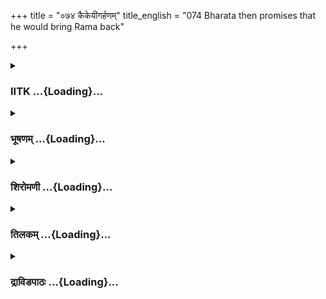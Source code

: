+++
title = "०७४ कैकेयीगर्हणम्"
title_english = "074 Bharata then promises that he would bring Rama back"

+++
<div caption="श्रीराम-हरिसीताराममूर्ति-घनपाठिभ्यां वचनम्" class="audioEmbed" src="https://archive.org/download/Ramayana-recitation-Sriram-harisItArAmamUrti-Ghanapaati-v2/Kanda_2/Kanda_2_AYK-074-Kaikeyee_Garhanam.mp3"></div>

<div class="js_include collapsed" newlevelforh1="3" title="IITK" unfilled url="/purANam/rAmAyaNam/audIchya-pAThaH/iitk/2_ayodhyAkANDam/06-bharatAgamanam/074_kaikeyIgarhaNam.md">
<details><summary><h3>IITK ...{Loading}...</h3></summary>

Bharata reproaches his mother -- decides to restore the glory of Ayodhya
-- vows to get back Rama



#### श्लोकः
##### मूलम्
तां तथा गर्हयित्वा तु मातरं भरतस्तदा।  
रोषेण महताऽविष्टः पुनरेवाब्रवीद्वचः॥2.74.1॥

##### शब्दार्थः
तदा then, भरतः Bharata, मातरम् mother, ताम् her, तथा in that manner, गर्हयित्वा having reproached, महता with great, रोषेण wrath, आविष्टः was overtaken, पुनरेव once again, वचः words, अब्रवीत् said.

##### आङ्ग्लानुवादः
Overtaken by great wrath, Bharata reproached his mother and then said to her againः



#### श्लोकः
##### मूलम्
राज्याद्भ्रंशस्व कैकेयि नृशंसे दुष्टचारिणि।  
परित्यक्ता च धर्मेण मा मृतं रुदती भव॥2.74.2॥

##### शब्दार्थः
नृशंसे O cruel one, दुष्टचारिणि of wicked conduct, कैकेयि O Kaikeyi, राज्यात् from the  kingdom, भ्रंशस्व may be deprived, धर्मेण by righteousness, परित्यक्ता abandoned, मृतम्  having died, मा about me, रुदती भव keep weepng.

##### आङ्ग्लानुवादः
O cruel Kaikeyi of wicked conduct, you may be deprived of the kingdom. Abandoned by righteousness, you shall be weeping for me after my death.



#### श्लोकः
##### मूलम्
किन्नु तेऽदूषयद्राजा रामो वा भृशधार्मिकः।  
ययोर्मृत्युर्विवासश्च त्वत्कृते तुल्यमागतौ॥2.74.3॥

##### शब्दार्थः
ययोः to both of whom, त्वत्कृते on your account, तुल्यम् similar, मृत्युः death, विवासश्च exile, आगतौ have come, राजा the king, भृशधार्मिकः highly virtuous, रामो वा or Rama, ते to you, किन्नु what possible, अदूषयत् reviled?

##### आङ्ग्लानुवादः
Death for the king and exile for Rama, similar fate for both, have befallen on your account. What possible harm, either the king or the highly virtuous Rama has done to you?



#### श्लोकः
##### मूलम्
भ्रूणहत्यामसि प्राप्ता कुलस्यास्य विनाशनात्।  
कैकेयि नरकं गच्छ मा च भर्तुस् सलोकताम्॥2.74.4॥

##### शब्दार्थः
अस्य कुलस्य of  this race, विनाशनात् by destruction, भ्रूणहत्याम् the sin of killing an unborn, प्राप्ता असि you have earned, कैकेयि Kaikeyi, नरकम् to hell, गच्छ go, भर्तुः to husband, सलोकताम् similar world, मा च not attain.

##### आङ्ग्लानुवादः
O Kaikeyi by destroying this race you have earned the demerit of killing an embryo and shall enter hell. You shall never attain the same state of living, in the  afterworld of your husband.



#### श्लोकः
##### मूलम्
यत्त्वया हीदृशं पापं कृतं घोरेण कर्मणा।  
सर्वलोकप्रियं हित्वा ममाप्यापादितं भयम्॥2.74.5॥

##### शब्दार्थः
त्वया by you, घोरेण by a horrible, कर्मणा deed, यत् what ever reason, ईदृशम् such, पापम् sin, कृतम् has been committed, (for that reason), सर्वलोकप्रियम् beloved of all worlds, हित्वा renouncing, ममापि for me too, भयम् fear, आपादितम् has overtaken me.

##### आङ्ग्लानुवादः
That by doing this horrible deed you have committed a great sin of renouncing Rama, the beloved of all worlds. Therefore I am overtaken by fear.



#### श्लोकः
##### मूलम्
त्वत्कृते मे पिता वृत्तो रामश्चारण्यमाश्रितः।  
अयशो जीवलोके च त्वयाऽहं प्रतिपादितः॥2.74.6॥

##### शब्दार्थः
त्वत्कृते for your sake, मे पिता my father, वृत्तः died, रामश्च Rama also, अरण्यम् to the forest, आश्रितः  taken refuge, त्वया by you, अहम् I, जीवलोके in this world of living beings, अयशः च ignominy, प्रतिपादितः obtained.

##### आङ्ग्लानुवादः
You have caused my father's death and Rama's exile. As for me, I have obtained ignominy in this world.



#### श्लोकः
##### मूलम्
मातृरूपे ममामित्रे नृशंसे राज्यकामुके।  
न तेऽह मभिभाष्योऽस्मि दुर्वृत्ते पतिघातिनि॥2.74.7॥

##### शब्दार्थः
मम my, मातृरूपे mother in appearance, अमित्रे enemy, नृशंसे O cruel woman, राज्यकामुके O woman having lust for kingdom, दुर्वृत्ते of vicious character, पतिघातिनि murderess (of husband), अहम् I, ते to you, अभिभाष्यः नास्मि I shall not be speaking to you.

##### आङ्ग्लानुवादः
O cruel woman, O woman of vicious character you are an enemy assuming a mother's form, lustful for kingdom. You are a murderess (of your husband) and I shall never speak to you.



#### श्लोकः
##### मूलम्
कौसल्या च सुमित्रा च याश्चान्या मम मातरः।  
दुःखेन महताऽविष्टास्त्वां प्राप्य कुलदूषिणीम्॥2.74.8॥

##### शब्दार्थः
कुलदूषिणीम् one who vitiated the race, त्वाम् you, प्राप्य having obtained, कौशल्या Kausalya, सुमित्रा च Sumitra  also, मम my, याः अन्याः all the other, मातरः mothers, महता great, दुःखेन sorrow, आविष्टाः are overwhelmed.

##### आङ्ग्लानुवादः
As you have vitiated the race, my mothers Kausalya and Sumitra are overwhelmed with great sorrow.



#### श्लोकः
##### मूलम्
न त्वमश्वपतेः कन्या धर्मराजस्य धीमतः।  
राक्षसी तत्र जाताऽसि कुलप्रध्वंसिनी पितुः॥2.74.9॥  
यत्त्वया धार्मिको रामो नित्यं सत्यपरायणः।  
वनं प्रस्थापितो दुःखात्पिता च त्रिदिवं गतः॥2.74.10॥

##### शब्दार्थः
यत् since, त्वया by you, धार्मिकः the virtuous, नित्यम् constantly, सत्यपरायणः ever devoted to  
truth, रामः Rama, वनम् to the forest, प्रस्थापितः has been sent away, पिता च father, दुःखात्  due to grief, त्रिदिवम् to heaven, गतः had gone, त्वम् you, धर्मराजस्य of the righteous king, धीमतः of the sagacious one, अश्वपतेः king Aswapati's, कन्या daughter, न not, तत्र in that race, जाता born, पितुः father's, कुलप्रध्वंसिनी destroying the race, राक्षसी असि you are a demoness.

##### आङ्ग्लानुवादः
As you sent virtuous Rama, ever devoted to truth, into the forest, my father died out of grief (due to separation from  his son). Therefore, you are not the true daughter of the righteous and sagacious king Aswapati but a demoness born there to destroy your father's race.



#### श्लोकः
##### मूलम्
यत्प्रधानाऽसि तत्पापं मयि पित्रा विनाकृते।  
भ्रातृभ्यां च परित्यक्ते सर्वलोकस्य चाप्रिये॥2.74.11॥

##### शब्दार्थः
यत्प्रधाना असि committing the sin with a sole objective, तत् that, पापम् sin, पित्रा विना separated from father, कृते made, भ्रातृभ्याम् by the brothers, परित्यक्ते abandoned, सर्वलोकस्य for the whole world, अप्रिये च not a dear one, मयि fallen on me.

##### आङ्ग्लानुवादः
The sin you have committed with a particular objective has affected me and (as a result) I am left without my father. I am abandoned by my brothers. I am hated by every one in this entire world.



#### श्लोकः
##### मूलम्
कौसल्यां धर्मसंयुक्तां वियुक्तां पापनिश्चये।  
कृत्वा कं प्राप्स्यसे त्वद्य लोकं निरयगामिनि॥2.74.12॥

##### शब्दार्थः
पापनिश्चये O woman of sinful convictions, निरयगामिनि O one who would attain hell, धर्मसंयुक्ताम् endowed with righteous conduct, कौशल्याम् Kausalya, वियुक्ताम् separated from her son, कृत्वा having committed, अद्य now, कं लोसकम् what afterworld, प्राप्स्यसे will attain.

##### आङ्ग्लानुवादः
O woman of sinful convictions you will go to hell. You have separated righteous Kausalya from her son. For having committed such a sin, what afterworld awaits you  (is not known)?



#### श्लोकः
##### मूलम्
किं नावबुध्यसे क्रूरे नियतं बन्धुसंश्रयम्।  
ज्येष्ठं पितृसमं रामं कौसल्यायाऽत्मसम्भवम्॥2.74.13॥

##### शब्दार्थः
क्रूरे O cruel one, कौशल्यायाः Kausalya's, आत्मसम्भवम् born of her very self, रामम् Rama, नियतम् selfrestrained, बन्धुसंश्रयम् refuge for relations, ज्येष्ठम् eldest, पितृसमम् the equal of his father, किं नावबुध्यसे why do you not realise?

##### आङ्ग्लानुवादः
O cruel one why do you not realise that Rama, born of Kausalya, is the eldest son and equal to my father? He is selfrestrained and a refuge to his kith and kin.



#### श्लोकः
##### मूलम्
अङगप्रत्यङगजः पुत्रो हृदयाच्चापि जायते।  
तस्मात्प्रियतमो मातुः प्रिया एव तु बान्धवाः॥2.74.14॥

##### शब्दार्थः
पुत्रः son, अङ्गप्रत्यङ्गजः born from every limb big or small, हृदयाच्चापि from the heart too, जायते is born, तस्मात् therefore, मातुः for a mother, प्रियतमः most beloved one, बान्धवाः relatives, प्रिया एव तु are loving ones only.

##### आङ्ग्लानुवादः
A son born from every limb, big or small, and from the heart is the most beloved of all for his mother while the other relatives are only loving ones.



#### श्लोकः
##### मूलम्
अन्यदा किल धर्मज्ञा सुरभिस् सुरसम्मता।  
वहमानौ ददर्शोर्व्यां पुत्रौ विगतचेतसौ॥2.74.15॥

##### शब्दार्थः
अन्यदा at some other time, धर्मज्ञा conversant with righteous ways, सुरसम्मता highly respected by the gods, सुरभिः Surabhi (the divine cow), उर्व्याम् on the earth, वहमानौ carrying the burden (drawing the plough), विगतचेतसौ  senses lost, पुत्रौ sons, ददर्श किल beheld, as they say.

##### आङ्ग्लानुवादः
It is said that once upon a time Surabhi, the divine cow, highly respected by the gods and conversant with righteous ways, beheld her two sons who fainted due to fatigue while carrying the burden of the ploughs.



#### श्लोकः
##### मूलम्
तावर्धदिवसे श्रान्तौ दृष्ट्वा पुत्रौ महीतले।  
रुरोद पुत्रशोकेन बाष्पपर्याकुलेक्षणा॥2.74.16॥

##### शब्दार्थः
महीतले on the earth, अर्धदिवसे at midday, श्रान्तौ tired, पुत्रौ sons, दृष्ट्वा having seen, पुत्रशोकेन by the grief for her son, बाष्पपर्याकुलेक्षणा eyes filled with tears, रुरोद wailed.

##### आङ्ग्लानुवादः
On seeing her two sons lying on earth exhausted, she wailed in distress for them with her eyes filled with tears.



#### श्लोकः
##### मूलम्
अधस्ताद्व्रजतस्तस्याः सुरराज्ञो महात्मनः।  
बिन्दवः पतिता गात्रे सूक्ष्मास् सुरभिगन्धिनः॥2.74.17॥

##### शब्दार्थः
तस्याः her (Kamadhenu's), सूक्ष्माः fine, सुरभिगन्धिनः fragrant, बिन्दवः tear drops, अधस्तात् down below, व्रजतः proceeding, महात्मनः great, सुरराज्ञः of the king of the gods, गात्रे on the body, पतिताः fell.

##### आङ्ग्लानुवादः
The fine drops of her fragnant tears trickled down the body of the great king of the gods (Indra).



#### श्लोकः
##### मूलम्
इन्द्रोऽप्यश्रुनिपातं तं स्वगात्रे पुण्यगन्धिनम्।  
सुरभिं मन्यते दृष्ट्वा भूयसीं तां सुरेश्वरः॥2.74.18॥

##### शब्दार्थः
सुरेश्वरः lord of the gods, इन्द्रोऽपि Indra, स्वगात्रे on his body, पुण्यगन्धिनम् of holy fragrance, तम् that, अश्रुपातम् flow of tears, दृष्ट्वा on seeing, ताम् her, भूयसीम् venerated, सुरभिम् as Kamadhenu, मन्यते thought

##### आङ्ग्लानुवादः
When Indra, lord of the gods, saw those tears of holy fragrance fallen on his body he  
understood that the tears were shed by the venerated Kamadhenu.



#### श्लोकः
##### मूलम्
निरीक्षमाण श्शक्रस्तां ददर्श सुरभिं स्थिताम्।  
आकाशे विष्ठितां दीनां रुदन्तीं भृशदुःखिताम्॥2.74.19॥

##### शब्दार्थः
शक्रः Indra, आकाशे in the sky, निरीक्षमाणः looking up, स्थिताम् stationed, विष्ठिताम् distressed, दीनाम् miserable, रुदन्तीम् wailing, भृशदुःखिताम् in intense pain, तां सुरभिम् to that Surabhi,  ददर्श beheld.

##### आङ्ग्लानुवादः
While looking around Indra beheld Kamadhenu in intense pain stationed in the sky,   looking distressed and miserable, and wailing.



#### श्लोकः
##### मूलम्
तां दृष्ट्वा शोकसन्तप्तां वज्रपाणिर्यशस्विनीम्।  
इन्द्रः प्राञ्जलिरुद्विग्नस् सुरराजोऽब्रवीद्वचः॥2.74.20॥

##### शब्दार्थः
वज्रपाणिः wielder of thunderbolt, सुरराजः king of the gods, इन्द्रः Indra, शोकसन्तप्ताम्  consumed with grief, यशस्विनीम् renowned, ताम् that kamadhenu, दृष्ट्वा having seen, उद्विग्नः alarmed, प्राञ्जलिः with palms joined in reverence, वाक्यम् these words, अब्रवीत् said.

##### आङ्ग्लानुवादः
The king of the gods, Indra, wielder of thunderbolt, saw the renowned Kamadhenu consumed with grief. Alarmed, he said to her with palms joined in reverenceः



#### श्लोकः
##### मूलम्
भयं कच्छिन्न चास्मासु कुतश्चिद्विद्यते महत्।  
कुतोनिमत्तश्शोकस्ते ब्रूहि सर्वहितैषिणि॥2.74.21॥

##### शब्दार्थः
सर्वहितैषिणि O wellwisher of all, अस्मासु for us, कुतश्चित् from any quarter, महत् great, भयम् fear, न विद्यते कच्छित् does not exist, ते your, शोकः sorrow, कुतोनिमित्तः for what  reason, ब्रूहि  speak.

##### आङ्ग्लानुवादः
'O holy cow fear not. You wish the welfare of all, Has any great calamity befallen us from any quarter? I hope not. What is the reason for your sorrow? Tell me'.



#### श्लोकः
##### मूलम्
एवमुक्ता तु सुरभिस् सुरराजेन धीमता।  
प्रत्युवाच ततो धीरा वाक्यं वाक्यविशारदा॥2.74.22॥

##### शब्दार्थः
धीमता by the  sagacious, सुरराजेन by Indra, king of the gods, एवम् this way, उक्ता having been uttered, धीरा calm, सुरभिः Surabhi, ततः then, वाक्य विशारदा proficient in speech,  
वाक्यम् these words, प्रत्युवाच replied.

##### आङ्ग्लानुवादः
On hearing the sagacious Indra, king of the gods, Kamadhenu, proficient in speech, calmly repliedः



#### श्लोकः
##### मूलम्
शान्तं पापं न वः किञ्चित्कुतश्चिदमराधिपः।  
अहं मग्नौ तु शोचामि स्वपुत्रौ विषमे स्थितौ॥2.74.23॥  
एतौ दृष्ट्वा कृशौ दीनौ सूर्यरश्मिप्रतापितौ।  
बाध्यमानौ बलीवर्धौ कर्षकेण सुराधिप॥2.74.24॥

##### शब्दार्थः
अमराधिपः O lord of the immortals (Indra), पापम् शान्तम् god forbid, वः for you, कुतश्चित् from any quarter, किञ्चित् any calamity, न not, सुराधिप O lord of the gods, अहम् I, विषमे in trouble, स्थितौ entangled, सूर्यरश्मिप्रतापितौ scorched by the rays of the Sun, कृशौ emaciated, कर्षकेण by a ploughman, बाध्यमानौ beaten, मग्नौ immersed in grief, स्वपुत्रौ my own sons, एतौ these, बलीवर्धौ pair of bulls, दृष्ट्वा having seen, दीनौ miserable, शोचामि weeping.

##### आङ्ग्लानुवादः
'God forbid, O Indra, lord of the Immortals no calamity has befallen you from any quarter. Only I am in trouble. I am weeping for these pair of bulls, my own sons who are in difficulty. When I see them scorched by the rays of the Sun, miserable, emaciated and weeping, beaten by a ploughman, I am immersed in grief'.



#### श्लोकः
##### मूलम्
ममकायात्प्रसूतौ हि दुःखितौ भारपीडितौ।  
यौ दृष्ट्वा परितप्येऽहं नास्ति पुत्रसमः प्रियः॥2.74.25॥

##### शब्दार्थः
अहम् I, भारपीडितौ oppressed by the burden, दुःखितौ anguished, यौ them both, दृष्ट्वा  having seen, परितप्ये excessively grieving, मम my, कायात् from the body, प्रसूतौ हि were born, पुत्रसमः equal to a son, प्रियः a beloved, नास्ति no one is there.

##### आङ्ग्लानुवादः
'These bulls were born from my body and they are oppressed by the burden. Having seen their anguish, I am extremely grieved. There is none so dear as a son'.



#### श्लोकः
##### मूलम्
यस्याः पुत्रसहस्रैस्तु कृत्स्नं व्याप्तमिदं जगत्।  
तां दृष्ट्वा रुदतीं शक्रो न सुतान्मन्यते परम्॥2.74.26॥

##### शब्दार्थः
यस्याः whose, पुत्रसहस्रैः by a thousand sons, इदं जगत् this world, व्याप्तम् are spread over, ताम् to her (Kamadhenu), रुदतीम् weeping, दृष्ट्वा having seen, शक्रः Indra, सुतात् more than a son, परम् great one, न not, मन्यते considers.

##### आङ्ग्लानुवादः
The wishfulfilling cow (Kamadhenu) had innumerable sons spread all over the world. When Indra saw that Kamadhenu too was weeping for her sons, he concluded 'there is no one greater than a son'.



#### श्लोकः
##### मूलम्
सदाऽप्रतिमवृत्तायाः लोकधारणकाम्यया।  
श्रीमत्या गुणनित्यायास् स्वभावपरिचेष्टया॥2.74.27॥  
यस्याः पुत्रसहस्राणि साऽपि शोचति कामधुक्।  
किं पुनर्या विना रामं कौसल्या वर्तयिष्यति॥2.74.28॥

##### शब्दार्थः
लोकधारणकाम्यया with a desire to nourish the worlds, सदा always, अप्रतिमवृत्तायाः of unequalled conduct, श्रीमत्याः endowed with prosperity, स्वभावपरिचेष्टया in accordance with her nature, गुणनित्यायाः by her virtues, यस्याः such ones, पुत्रसहस्राणि a thousand sons, सा that, कामधुक् अपि Kamadhenu also, शोचति is weeping, या कौशल्या that Kausalya, रामं विना bereft of Rama, वर्तयिष्यति will she be her normal self again?, किं पुनः why again.

##### आङ्ग्लानुवादः
Wishing always to nourish the worlds Kamadhenu conducts herself with an unequalled character. In accordance with her nature, she has imbibed in herself eminent virtues. She is endowed with all prosperity. In spite of her thousand sons, she  
is weeping thus for her two bulls, what can one say of Kausalya separated from her only son Will she be her normal self again?'



#### श्लोकः
##### मूलम्
एकपुत्रा च साध्वी च विवत्सेयं त्वया कृता।  
तस्मात्त्वं सततं दुःखं प्रेत्य चेह च लप्स्यसे॥2.74.29॥

##### शब्दार्थः
एकपुत्रा च blessed with an only son, साध्वी च pious woman, इयम् this lady, त्वया by you, विवत्सा childless, कृता has been rendered, तस्मात् therefore, त्वम् you, प्रेत्य च even after death, इह च in this world also, सततम् always, दुःखम् grief, लप्स्यसे you shall experience.

##### आङ्ग्लानुवादः
This pious lady is blessed with only one son and (now) has been rendered childless by you. Therefore, you shall experience grief in this world and hereafter.



#### श्लोकः
##### मूलम्
अहं ह्यपचितिं भ्रातुः पितुश्च सकलामिमाम्।  
वर्धनं यशसश्चापि करिष्यामि न संशयः॥2.74.30॥

##### शब्दार्थः
अहम् I, भ्रातुः for my brother, पितुश्च for father, इमाम् this, सकलाम् complete, अपचितिम्   atonement for improper conduct, यशसः of fame, वर्धनम् enhancement, करिष्यामि will do, संशयः doubt, न not.

##### आङ्ग्लानुवादः
As for me, I shall do whatever is necessary for the atonement of the improper conduct shown towards my father and brother and for enhancement of my fame. There is no doubt  about it.



#### श्लोकः
##### मूलम्
अनाययित्वा तनयं कौसल्याया महाबलम्।  
स्वयमेव प्रवेक्ष्यामि वनं मुनिनिषेवितम्॥2.74.31॥

##### शब्दार्थः
महाबलम् highly powerful, कौशल्यायाः तनयम् Kausalya's son, अनाययित्वा if I do not bring back, स्वयमेव myself, मुनिनिषेवितम् frequented by the ascetics, वनम् lonely forest, प्रवेक्ष्यामि I shall enter.

##### आङ्ग्लानुवादः
If I fail to bring back the mighty son of  Kausalya, I shall enter the forest frequented by  
ascetics.



#### श्लोकः
##### मूलम्
न ह्यहं पापसङ्कल्पे पापे पापं त्वया कृतम्।  
शक्तो धारयितुं पौरैरश्रुकण्ठै र्निरीक्षितः॥2.74.32॥

##### शब्दार्थः
पापे O vicious one, पापसङ्कल्पे O evilintentioned one, अहम् I, अश्रुकण्ठैः by those whose throats are choked with tears, पौरैः by the citizens (of Ayodhya), निरीक्षितः am watched, त्वया by you, कृतम् has been committed, पापम् sin, धारयितुम् to endure, न शक्तः हि I am not capable.

##### आङ्ग्लानुवादः
O vicious one, O evilintentioned one being watched by the citizens with their throats choked with tears of grief, I cannot endure the burden of the sin committed by you.



#### श्लोकः
##### मूलम्
सा त्वमग्निं प्रविश वा स्वयं वा दण्डकान्विश।  
रज्जुं बधान वा कण्ठे न हि तेऽन्यत्परायणम्॥2.74.33॥

##### शब्दार्थः
सा त्वम् such a person like you, अग्निं वा either the fire, प्रविश enter, दण्डकान्वा or Dandaka forest, स्वयम् yourself, विश enter वा or, कण्ठे round the throat, रज्जुम् rope, बधान fasten, ते to you, अन्यत् any other, परायणम् recourse, न हि is not there.

##### आङ्ग्लानुवादः
Jump into the fire or go to Dandaka forest or hang yourself. There is no other recourse for you.



#### श्लोकः
##### मूलम्
अहमप्यवनीं प्राप्ते रामे सत्यपराक्रमे।  
कृतकृत्यो भविष्यामि विप्रवासितकल्मषः॥2.74.34॥

##### शब्दार्थः
सत्यपराक्रमे having truth as his prowess, रामे Rama, अवनीम् this earth (kingdom), प्राप्ते will obtain, अहमपि I also, विप्रवासितकल्मषः free from all blemishes, कृतकृत्यः shall have my desire  accomplished, भविष्यामि shall become.

##### आङ्ग्लानुवादः
When Rama who has truth as his prowess accepts the kingdom, I shall have accomplished my purpose at last and I shall be free from all blemishes.



#### श्लोकः
##### मूलम्
इति नाग इवारण्ये तोमराङ्कुशचोदितः।  
पपात भुवि सङ्कृद्धो निश्श्वसन्निव पन्नगः॥2.74.35॥

##### शब्दार्थः
इति in this way, अरण्ये in the forest, तोमराङ्कुशचोदितः driven by prods and goads (sharp instruments), नागः इव like an elephant, सङ्कृद्धः enraged, पन्नगः इव like a serpent, निःश्वसन् hissing, भुवि on the ground, पपात fell down.

##### आङ्ग्लानुवादः
In this way like an elephant driven by prods and goads in the forest, highly enraged Bharata hissing like a serpent dropped down on the ground.



#### श्लोकः
##### मूलम्
संरक्तनेत्र श्शिथिलाम्भरस्तदा विधूतसर्वाभरणः परन्तपः।  
बभूव भूमौ पतितो नृपात्मजश्शचीपतेः केतुरिवोत्सवक्षये॥2.74.36॥

##### शब्दार्थः
तदा then, संरक्तनेत्रः with bloodshot eyes, शिथिलाम्भरः with his raiment in disarray, विधूतसर्वाभरणः with his ornaments tossed about, भूमौ on the ground, पतितः fallen, परन्तपः scorcher of enemies, नृपात्मजः king's son, उत्सवक्षये at the close of the festival, शचीपतेः of the husband of Sachi (Indra's), केतुरिव बभूव like a banner remained.

##### आङ्ग्लानुवादः
Prince Bharata, the scorcher of enemies, with bloodshot eyes, raiment in disarray, ornaments tossed about lay fallen on the ground like the banner of Indra (husband of Sachi) at the close of the festival of flaghoisting.  

#### समाप्तिः
 श्रीमद्रामायणे वाल्मीकीय आदिकाव्ये अयोध्याकाण्डे चतुस्सप्ततितमस्सर्गः॥  
Thus ends the seventyfourth sarga in Ayodhyakanda of the holy Ramayana, the first epic composed by sage Valmiki.

</details>
</div>
<div class="js_include collapsed" newlevelforh1="3" title="भूषणम्" unfilled url="/purANam/rAmAyaNam/audIchya-pAThaH/TIkA/bhUShaNa_iitk/2_ayodhyAkANDam/06-bharatAgamanam/074_kaikeyIgarhaNam.md">
<details><summary><h3>भूषणम् ...{Loading}...</h3></summary>



तां तथा गर्हयित्वा तु मातरं भरतस्तदा ।  

रोषेण महताविष्टः पुनरेवाब्रवीद्वचः  ॥  २।७४।१  ॥   

एवं सामान्यतो मृदुतया निन्दित्वा पुनस्तदपराधस्मरणेन प्रवृद्धरोषः क्रूरं
निन्दति--तामित्यादिना । तथा मृदुतया  ॥  २।७४।१  ॥   

  

राज्याद्भ्रंशस्व कैकेयि नृशंसे दुष्टचारिणि ।  

परित्यक्ता च धर्मेण मा मृतं रुदती भव  ॥  २।७४।२  ॥   

भ्रंशस्व भ्रष्टा भव । त्वन्मातृवत्त्वमपि वनं प्रविशेत्यर्थः । मा मृतं
रुदती भव प्राणहानिकरकार्यकरणान्मां मृतं मत्वा रोदनं कुर्वित्यर्थः ।
यद्वा मृतं भर्त्तारमुद्दिश्य रुदती च मा भव, पतिभार्याभावस्य गतत्वादिति
भावः  ॥  २।७४।२  ॥   

  

किं नु ते ऽदूषयद्राजा रामो वा भृशधार्मिकः ।  

ययोर्मृत्युर्विवासश्च त्वत्कृते तुल्यमागतौ  ॥  २।७४।३  ॥   

किमिति । ते किंन्वदूषयत् तव सम्बन्धि किंनु गुणचारित्रादिकमदूषयत् ।
तुल्यं युगपत्  ॥  २।७४।३  ॥   

  

भ्रूणहत्यामसि प्राप्ता कुलस्यास्य विनाशनात् ।  

कैकेयि नरकं गच्छ मा च भर्त्तुः सलोकताम्  ॥  २।७४।४  ॥   

श्रूणहत्यां श्रूणहत्यातुल्यपापम् । सलोकतां समानलोकत्वम्  ॥  २।७४।४  ॥   

  

यत्त्वया हीदृशं पापं कृतं घोरेण कर्मणा ।  

सर्वलोकप्रियं हित्वा ममाप्यापादितं भयम्  ॥  २।७४।५  ॥   

यदिति । घोरेण कर्मणा घोरेण व्यवसायेन । ईदृशं रामविवासनभर्तृमरणरूपम् ।
यत्पापं कृतं तेन सर्वलोकप्रियं रामं त्यक्त्वा स्थितस्य ममापि
भयमापादितम्, त्वत्कृतं पापं ममापि भयमजनयत् नतु राज्यमिति भावः  ॥  २।७४।५
 ॥   

  

त्वत्कृते मे पिता वृत्तो रामश्चारण्यमाश्रितः ।  

अयशो जीवलोके च त्वयाहं प्रतिपादितः  ॥  २।७४।६  ॥   

त्वत्कृत इति । अयशः मातृमुखेन ज्येष्ठं विवास्य राजानं नाशितवानित्येवं
विधम् । प्रतिपादितः प्रापितः  ॥  २।७४।६  ॥   

  

मातृरूपे ममामित्रे नृशंसे राज्यकामुके ।  

न ते ऽहमभिभाष्यो ऽस्मि दुर्वृत्ते पतिघातिनि  ॥  २।७४।७  ॥   

मातृरूप इति । राज्यकामुक इति अमैथुनेच्छातो न ङीप् । न ते ऽहमभिभाष्य इति
"कृत्यानां कर्तरि वा" इति षष्ठी । मत्सम्भाषणं त्वया न कर्तव्यमित्यर्थः
 ॥  २।७४।७  ॥   

  

कौसल्या च सुमित्रा च याश्चान्या मम मातरः ।  

दुःखेन महताविष्टास्त्वां प्राप्य कुलदूषिणीम्  ॥  २।७४।८  ॥   

कौसल्येति । याश्चान्या इत्यत्र ता इत्यध्याहारः  ॥  २।७४।८  ॥   

  

न त्वमश्वपतेः कन्या धर्मराज्यस्य धीमतः ।  

राक्षसी तत्र जातासि कुलप्रध्वंसिनी पितुः  ॥  २।७४।९  ॥   

नेति । न त्वमश्वपतेः कन्या तत्कुलोचितकन्या न भवसीत्यर्थः । धर्मराजस्य
धर्मप्रधानराजस्य । तत्र केकयराजे  ॥  २।७४।९  ॥   

  

यत्त्वया धार्मिको रामो नित्यं सत्यपरायणः ।  

वनं प्रस्थापितो दुःखात् पिता च त्रिदिवं गतः  ॥  २।७४।१०  ॥   

उक्ते ऽर्थे हेतुमाह--यदित्यादिना  ॥  २।७४।१०  ॥   

  

यत्प्रधानासि तत्पापं मयि पित्रा विना कृते ।  

भ्रातृभ्यां च परित्यक्ते सर्वलोकस्य चाप्रिये  ॥  २।७४।११  ॥   

यत्प्रधानेति । यत् प्रधानं यस्याः सा यत्प्रधाना । यत्पापकर्मप्रधानासि
त्वम् । तत् पापं तत्कर्मजनितं पापम् । पित्रा विना कृते भ्रातृभ्यां
परित्यक्ते मयि संक्रान्तमिति शेषः । संक्रान्तकार्यं विशेषणद्वयेन
दर्शितम् । अप्रिये इति संबुद्धिः  ॥  २।७४।११  ॥   

  

कौसल्यां धर्मसंयुक्तां वियुक्तां पापनिश्चये ।  

कृत्वा कं प्राप्स्यसे त्वद्य लोकं निरयगामिनि  ॥  २।७४।१२  ॥   

कौसल्यामिति । वियुक्तां गुणवत्पुत्रवियुक्तां कृत्वा निरयगामिनि त्वं कं
लोकं प्राप्स्यसे, निरयं विना कं लोकं प्राप्स्यस इत्यर्थः । कं लोकं कं
नरकम् । निरयगामिनीति सिद्धवत्कारात् । किमिति क्षेपोक्त्या पूर्वसृष्टा
अपर्याप्ता इत्युच्यते । विशेषणद्वयं सम्बोधनम्  ॥  २।७४।१२  ॥   

  

किं नावबुध्यसे क्रूरे नियतं बन्धुसंश्रयम् ।  

ज्येष्ठं पितृसमं रामं कौसल्यायात्मसम्भवम्  ॥  २।७४।१३  ॥   

किमिति । बन्धुसंश्रयं बन्धूनामाश्रयभूतम् । कौसल्याया आत्मसम्भवमित्यत्र
कौसल्यायात्मसम्भवमित्यार्षः सन्धिः । यद्वा पृषोदरादित्वेन आकारलोपः ।
"गूढोत्मा न प्रकाशते" इतिवत् । तेन सम्यक्सन्धिः । नियतं किं नावबुध्यसे ।
प्राकृतवत् बन्धुविघातकमवगतासीति भावः  ॥  २।७४।१३  ॥   

  

अङ्गप्रत्यङ्गजः पुत्रो हृदयाच्चापि जायते ।  

तस्मात्प्रियतमो मातुः प्रियत्वान्न तु बान्धवः  ॥  २।७४।१४  ॥   

औरसपुत्रविश्लेषो मातुरसह्य इति दर्शयितुमङ्गादङ्गादिति श्रुत्यर्थं हृदि
निधायाह--अङ्गेति । अङ्गानि मुखकण्ठवक्षःकुक्षिहस्तपादाः । प्रत्यङ्गानि
नेत्रनासाङ्गुल्यादीनि तज्जः तत्तेजोजः "अङ्गादङ्गात्सम्भवसि हृदयादधिजायसे
। आत्मा वै पुत्रनामासि" इति श्रुतावपि वीप्सयाङ्गप्रत्यङ्गग्रहः ।
अङ्गप्रत्यङ्गजत्वं च सर्वाङ्गतेजस्सम्भूतत्वम्
"यदेतद्रेतस्तदेतत्सर्वेभ्योङ्गेभ्यस्तेजः सम्भूतम्" इति श्रुतेः ।
स्त्रियास्तु शोणितमेव रेतः । हृदयात् हृदयपुण्डरीकात् ।
प्रत्यगात्मस्थानाच्च जायते तस्मात्पुत्रो मातुः प्रियतमो भवति । बान्धवो
भ्रात्रादिः न प्रियतमः किन्तु प्रिय एव । एवमतिशयप्रियत्वात्पुत्रस्य
तद्वियोगादिदुःखं दुस्सहमिति भावः । सुरभिर्बन्धुमात्रे दुःखितवती किंपुनः
पुत्रे कौसल्येति सूचयति न तु बान्धव इति  ॥  २।७४।१४  ॥   

  

अन्यदा किल धर्मज्ञा सुरभिः सुरसम्मता ।  

वहमानौ ददर्शोर्व्यां पुत्रौ विगतचेतसौ  ॥  २।७४।१५  ॥   

पुत्रशोको मातुर्दुस्सह इत्यत्रेतिहासं प्रमाणयति--अन्यदेत्यादिना । अन्यदा
पूर्वकाले । किलेत्यैतिह्ये, तथा वदन्ति किलेत्यर्थः । धर्मज्ञा
कर्षणकालधर्मज्ञाः । सुरभिः कामधेनुः सुरसम्मता देवपूजिता । वहमानौ हलमिति
शेषः । विगतचेतसौ मूर्च्छितावित्यर्थः । पुत्रौ साक्षात्पुत्रौ
किञ्चिन्निमित्तवशात् भूमिङ्गतौ । यद्वा पुत्रौ स्ववंश्यत्वेन
पुत्रव्यपदेश्यौ  ॥  २।७४।१५  ॥   

  

तावर्द्धदिवसे श्रान्तौ पुत्रौ दृष्ट्वा महीतले ।  

रुरोद पुत्रशोकेन बाष्पपर्याकुलेक्षणा  ॥  २।७४।१६  ॥   

ताविति । अर्द्धदिवसे दिवसस्यार्धे, मध्याह्न इत्यर्थः । अर्द्धदिवसमिति
पाठे-- "कालाध्वनोरत्यन्तसंयोगे" इति द्वितीया । सर्वथा एकदेशिसमासः ।
मध्याह्नपर्यन्तमित्यर्थः  ॥  २।७४।१६  ॥   

  

अधस्ताद्व्रजतस्तस्याः सुरराज्ञो महात्मनः ।  

बिन्दवः पतिता गात्रे सूक्ष्माः सुरभिगन्धिनः  ॥  २।७४।१७  ॥   

अधस्तादिति । सुरराज्ञः सुरराजस्य । समासान्तविधेरनित्यत्वाट्टजभावः  ॥ 
२।७४।१७  ॥   

  

इन्द्रोप्यश्रुनिपातं तं स्वगात्रे पुण्यगन्धिनम् ।  

सुरभिं मन्यते दृष्ट्वा भूयसीं तां सुरेश्वरः  ॥  २।७४।१८  ॥   

इन्द्रोपीति । इन्द्रोपि स्वगात्रे पुण्यगन्धिनं रम्यगन्धम् अश्रुनिपातम्
अश्रुपातं दृष्ट्वा तां सुरभिं भूयसीं श्रेष्ठाम् अमन्यत  ॥  २।७४।१८  ॥   

  

निरीक्षमाणः शक्रस्तां ददर्श सुरभिं स्थिताम् ।  

आकाशे विष्ठितां दीनां रुदन्तीं भृशदुःखिताम्  ॥  २।७४।१९  ॥   

तां दृष्ट्वा शोकसन्तप्तां वज्रपाणिर्यशस्विनीम् ।  

इन्द्रः प्राञ्जलि रुद्विग्नः सुरराजो ऽब्रवीद्वचः  ॥  २।७४।२०  ॥   

निरीक्षमाण इति । निरीक्षमाणः उपरिनिरीक्षमाणः  ॥  २।७४।१९२०  ॥   

  

भयं कच्चिन्न चास्मासु कुतश्चिद्विद्यते महत् ।  

कुतो निमित्तः शोकस्ते ब्रूहि सर्वहितैषिणि  ॥  २।७४।२१  ॥   

एवमुक्ता तु सुरभिः सुरराजेन धीमता ।  

प्रत्युवाच ततो धीरा वाक्यं वाक्यविशारदम्  ॥  २।७४।२२  ॥   

भयमिति । अस्मासु सुरेषु मध्ये । कुतश्चिदपि भूतात् महद्भयं न विद्यते
कच्चित् । प्रायशः त्वदश्रुमोचनस्य भयसूचकत्वादिति भावः । कुतो निमित्त
इत्यत्र आद्यादित्वात् प्रथमान्तविहिततसि तस्य कुतःशब्दस्वय निमित्तशब्देन
समानाधिकरणेन बहुव्रीहिः । किंनिमित्तक इत्यर्थः । यद्वा
"सार्वविभक्तिकस्तसिः" इत्यनुशासनात् अत्र प्रथमार्थे तसिल्प्रत्ययः  ॥ 
२।७४।२१२२  ॥   

  

शान्तं पापं न वः किञ्चित् कुतश्चिदमराधिप ।  

अहं तु मग्नौ शोचामि स्वपुत्रौ विषमे स्थितौ  ॥  २।७४।२३  ॥   

शान्तमिति । शान्तं पापं
प्रतिहतममङ्गलमित्यादिकमनुचितप्रसङ्गश्रवणदोषनिवर्त्तकवचनविशेषः । वः
युष्माकं मध्ये कुतश्चिदपि पुरुषात्किञ्चिद्भयं नास्ति । किन्तु मग्नौ
दुःखमग्नौ । विषमे सङ्कटे स्थितौ स्वपुत्रौ प्रति शोचामि  ॥  २।७४।२३  ॥   

  

एतौ दृष्ट्वा कृशौ दीनौ सूर्यरश्मिप्रतापितौ ।  

अर्द्यमानो बलीवर्दौ कर्षकेण सुराधिप  ॥  २।७४।२४  ॥   

एतौ दृष्ट्वेतिश्लोकस्य पूर्वश्लोकस्योतरार्द्धेनान्वयः  ॥  २।७४।२४  ॥   

  

मम कायात् प्रसूतौ हि दुःखितौ भारपीडितौ ।  

यौ दृष्ट्वा परितप्ये ऽहं नास्ति पुत्रसमः प्रियः  ॥  २।७४।२५  ॥   

पुत्रं विशेषयति--ममेति । यौ दृष्ट्वा अहं परितप्ये तौ मम कायात् प्रसूतौ ।
प्रसूतत्वं परम्परया, तस्मात्पुत्रसमः प्रियो नास्तीति योजना  ॥  २।७४।२५
 ॥   

  

यस्याः पुत्रसहस्रैस्तु कृत्स्नं व्याप्तमिदं जगत् ।  

तां दृष्ट्वा रुदतीं शक्रो न सुतान्मन्यते परम्  ॥  २।७४।२६  ॥   

कविराह--यस्या इति । मन्यते अमन्यत  ॥  २।७४।२६  ॥   

  

सदाप्रतिमवृत्ताया लोकधारणकाम्यया ।  

श्रीमत्या गुणनित्यायाः स्वभावपरिवेषया  ॥  २।७४।२७  ॥   

यस्याः पुत्रसहस्राणि सापि शोचति कामधुक् ।  

किं पुनर्या विना रामं कौसल्या वर्त्तयिष्यति  ॥  २।७४।२८  ॥   

भरतवचनम्, सदेत्यादिश्लोकद्वयमेकं वाक्यम् । अप्रतिमं निस्तुलं वृत्तं
चरित्रं यस्यास्तस्याः । श्रीमत्याः समृद्धिमत्याः । गुणनित्यायाः
नित्यगुणायाः यस्याः सुरभेः स्वभावपरिवेषया स्वभावेन स्त्रीपुंस्वभावेन
मैथुनेन परिवेष आवृत्तिर्यस्यास्तादृश्याः । लोकधारणकाम्यया लोकधारणेच्छया
पुत्रसहस्राणि सन्ति, सन्तानपरम्परया बहवः पुत्राः सन्तीत्यर्थः । सापि
कामधुक् कामधेनुः यथेष्टसृष्टिक्षमा शोचति अशोचत् । या राममेकं विना
वर्त्तयिष्यति सा हि शोचतीति किं पुनः  ॥  २।७४।२७२८  ॥   

  

एकपुत्रा च साध्वी च विवत्सेयं त्वया कृता ।  

तस्मात्त्वं सततं दुःखं प्रेत्य चेह च लप्स्यसे  ॥  २।७४।२९  ॥   

एकपुत्रेत्यादि । विवत्सा पुत्रविरहिता । तस्मात् विवत्सात्वकरणात् ।
लप्स्यसे तत्फलत्वेन  ॥  २।७४।२९  ॥   

  

अहं ह्यपचितिं भ्रातुः पितुश्च सकलामिमाम् ।  

वर्द्धनं यशसश्चापि करिष्यामि न संशयः  ॥  २।७४।३०  ॥   

अपचितिं पूजाम् "पूजा नमस्यापचितिः" इत्यमरः । भ्रातुरपचितिं
राज्यप्रदानरूपाम् । पितुरिमां सकलामपचितिम् और्द्ध्वदैहिकात्मिकाम्  ॥ 
२।७४।३०  ॥   

  

आनाययित्वा तनयं कौसल्याया महाबलम् ।  

स्वयमेव प्रवेक्ष्यामि वनं मुनिनिषेवितम्  ॥  २।७४।३१  ॥   

भ्रातुरपचितिमाह--आनाययित्वेत्यादिना  ॥  २।७४।३१  ॥   

  

नह्यहं पापसङ्कल्पे पापे पापं त्वया कृतम् ।  

शक्तो धारयितुं पौरैरश्रुकण्ठैर्निरीक्षितः  ॥  २।७४।३२  ॥   

नहीति । पापं रामविवासनरूपम् । धारयितुं सोढुम् । अश्रुकण्ठैः गद्गदकण्ठैः
 ॥  २।७४।३२  ॥   

  

सा त्वमग्निं प्रविश वा स्वयं वा दण्डकान् विश ।  

रज्जुं बधान वा कण्ठे न हि ते ऽन्यत् परायणम्  ॥  २।७४।३३  ॥   

अस्य पापस्य मरणान्तिकप्रायश्चित्तं विना निवर्त्तकान्तरं
नास्तीत्यभिप्रायेणाह--सेति । सा बुद्धिपूर्वकमहापापकारिणी । कण्ठे रज्जुं
बधान बद्ध्वा म्रियस्वेत्यर्थः । परायणं गतिः  ॥  २।७४।३३  ॥   

  

अहमप्यवनिं प्राप्ते रामे सत्यपराक्रमे ।  

कृतकृत्यो भविष्यामि विप्रवासितकल्मषः  ॥  २।७४।३४  ॥   

अहमिति । विप्रवासितकल्मषः अपनीतकिल्बिषः  ॥  २।७४।३४  ॥   

  

इति नाग इवारण्ये तोमराङ्कुशचोदितः ।  

पपात भुवि संक्रुद्धो निःश्वसन्निव पन्नगः  ॥  २।७४।३५  ॥   

इतीति । इति संक्रुद्धः । पन्नग इव निःश्वसन् आरण्ये अरण्यगर्ते ।
तोमराङ्कुशचोदितः तोमरैरङ्कुशैश्च विद्धो नाग इव भुवि पपात । भरत इति शेषः
 ॥  २।७४।३५  ॥   

  

संरक्तनेत्रः शिथिलाम्बरस्तथा विधूतसर्वाभरणः परंतपः ।  

बभूव भूमौ पतितो नृपात्मजः शचीपतेः केतुरिवोत्सवक्षये  ॥  २।७४।३६  ॥   

संरक्तनेत्र इति । शचीपतेः केतुः इन्द्रध्वजः । उत्सवक्षये उत्सवान्ते  ॥ 
२।७४।३६  ॥   

  

इत्यार्षे श्रीरामायणे वाल्मीकीये आदिकाव्ये श्रीमदयोध्याकाण्डे
चतुःसप्ततितमः सर्गः  ॥  ७४  ॥   

इति श्रीगोविन्दराजविरचिते श्रीरामायणभूषणे पीताम्बराख्याने
अयोध्याकाण्डव्याख्याने चतुःसप्ततितमः सर्गः  ॥  ७४  ॥   



</details>
</div>
<div class="js_include collapsed" newlevelforh1="3" title="शिरोमणी" unfilled url="/purANam/rAmAyaNam/audIchya-pAThaH/TIkA/shiromaNI_iitk/2_ayodhyAkANDam/06-bharatAgamanam/074_kaikeyIgarhaNam.md">
<details><summary><h3>शिरोमणी ...{Loading}...</h3></summary>



रोषावेशकालप्रभूतभरतवृत्तान्तमाह-- तामिति । तां मातरं गर्हयित्वा अनुचितं
त्वया कृतमित्याद्युक्त्वा महता प्रवृद्धेन रोषेण
अभीप्सितरामाभिषेकनिवृत्तिश्रवणजनितकोपेन आविष्टो भरतः अब्रवीत्  ॥  २।७४।१
 ॥   

  

वचनाकारमाह-- राज्यादिति । नृशंसाः क्रूराः दास्यः सन्ति अस्याः
तत्सम्बोधनम् अत एव दुष्टचारिणि दुष्टानां दुर्मन्त्राणां चारः, सञ्चारो
ऽस्त्यस्यास्तत्सम्बोधनं हे कैकेयि धर्मेण सेवकरीत्या ऋतं युक्तं मां
राज्याद्भ्रंशस्व असि मत्कृर्तृकगमने सति त्वमपि रुदती भव असीति
गत्यर्थकासधातुप्रकृतिकक्विबन्तप्रकृतिकसप्तम्यन्तम्  ॥  २।७४।२  ॥   

  

किमिति । ययोः मृत्युः प्राकृतागम्यलोकान्तरगमनं विवासश्च
तुल्यमेककालावच्छेदेन आगतौ प्रापितौ सः रामः राजा वा ते किमदूषयत्  ॥ 
२।७४।३  ॥   

  

भ्रूणेति । असि प्रव्राजनरूपायां भ्रूणहत्यां बालताडने प्राप्ता अत एव अस्य
कुलस्य अयोध्यावासिजनसमूहरय विनाशनात् विनाशमतिखेदमतति प्रापयति सा त्व
तातसलोकतां गच्छ प्राप्नुहि नरकं नरकसदृशदुःखितस्वजनदर्शनजनितखेदं मा गच्छ
"भ्रूणः स्त्रीगर्भडिम्भयोः" इति मेदिनी ।
असीतिगत्यर्थकासधातुप्रकृतिकक्विबन्तप्रकृतिकसप्तम्यन्तं नरकशब्दः
आचारक्विबन्तप्रकृतिकर्तृक्विबन्त  ॥  २।७४।४  ॥   

  

यदिति । घोरेण क्रूरेण कर्मणा राक्षसाचरणेन हेतुना सर्वलोकप्रियं रामं
हित्वा वनं प्रापय्य ईदृशं पापं पापानुमापकं दुःखं यत्त्वया कृतं सम्पादितं
तेन ममापि भयं कर्तव्यविषयकसंशयजनितभीतिः आपादितं प्रापितम्  ॥  २।७४।५  ॥   

  

तदेव भङ्ग्यन्तरेणाह-- त्वदिति । त्वत्कृते त्वदर्थं रामः अरण्यमाश्रितः अत
एव मे पिता आवृतः लोकान्तरकर्तव्यकर्मणि प्रवृत्तः अत एव अयशः भरतमात्रा
राजेप्सितो विध्वंसितः इत्याकारकं दुर्यशः जीवलोके त्वया ऽहं प्रतिपादितः
प्रापितः  ॥  २।७४।६  ॥   

  

इदानीं राज्यपालनार्थमहं नाज्ञापितव्य इति बोधयन्नाह-- मात्रिति । मातृरूपे
विषयेयत्ताविशिष्टे अमित्रे जननीद्वारा रामवियोगहेतुत्वेन मित्ररहिते
अनृशंसे क्रूरविरोधिनि अराजि राजरहिते अकामुके मदिच्छाया अविषये दुर्वृत्ते
दुःखेन वृत्तं वर्तनं यस्य तस्मिन्पतिघातिनि स्वामिपीडादायिनि पालने ऽहं न
अभिभाष्यः आज्ञापयितव्यो ऽस्मि  ॥  २।७४।७  ॥   

  

कौशल्येति । कुलदूषाः अयोध्याजनसमूहदूषका जना भृत्यादयः सन्ति अस्याः तां
त्वां प्राप्य कौशल्यादयो महता दुःखेनाविष्टा व्याप्ताः सन्तीति शेषः  ॥ 
२।७४।८  ॥   

  

त्वद्भृत्यवर्गस्यैवायमपराध इति बोधयन्नाह-- नेति । धर्मराजस्य धर्मेणैव
शोभमानस्य धीमतः अश्वपतेः कन्या त्वं पितुर्दशरथस्य कुलप्रध्वंसिनी नासि
ननु तर्हि का प्रध्वंसिनीत्यत आह-- तत्र रामाभिषेकसमये राक्षसी
अतिक्रूरकर्मकारिकात्वेन राक्षसीसदृशी काचित्सखी जाता प्रादुर्भूता
प्राप्तेत्यर्थः । तेन तयैव अभिषेकध्वंसः कारित इति ध्वनितम्  ॥  २।७४।९
 ॥   

  

यदिति । पापनिश्चये यस्य अयोध्यारक्षणस्य अपगतो निश्चयो यस्यास्तत्सम्बोधनं
यत् यया राक्षसीरूपया सख्या हेतुभूतया रामो वनं प्रस्थापितः अत एव पिता
त्रिदिवं त्रिभिर्ब्रह्मविष्णुमहेश्वरैः दीव्यते स्तूयते यः तं साकेतं गतः
प्राप्तः सा सखी यत्प्रधाना या राक्षसीरूपा सखी प्रधाना
स्वमन्त्रग्राहिकात्वेन मुख्या यस्याः सा अत एव निरयगामिनी अमङ्गलप्रापिका
त्वं च मयि पित्रा विना कृते सति भ्रातृभ्यां च परित्यक्ते सति अत एव
सर्वलोकस्य अप्रिये प्रीत्यविषयीभूते सति धर्मसंयुक्तां कौशल्यां वियुक्तां
पतिपुत्रवियोगविशिष्टां कृत्वा तया सह किं पापं प्राप्स्यसे कं लोकं च
प्राप्स्यसे सामान्योक्त्या रामपरिकराणां कर्मफलभोगाभावः सूचितः यदिति
सामान्ये नपुंसकं कमिति  

लिङ्गविपरिणामेनान्यत्राप्यन्वेति । श्लोकत्रयमेकान्वयि  ॥  २।७४।१०१२  ॥   

  

किमिति । क्रूरे हे क्रूरजनविशिष्टे नियतं नितरां यता नियमिताः ब्रह्मादयो
येन तं बन्धुसंश्रयं बन्धूनां पराश्रयं कौश्ाल्यायाः याति प्राप्नोति
प्रादुर्भवतीत्यर्थः । स एवात्मसम्भवः आत्मना स्वमनसैव सम्भवो यस्य तं
पितृसमं पितृसदृशत्वेन प्रतीयमानं ज्येष्ठं रामं किं नावबुध्यसे जानासि अत
एव सन्धौ नार्षकल्पना  ॥  २।७४।१३  ॥   

  

इदानीं लौकिकदृष्टान्तेन रामे मातुरतिप्रियत्वं बोधयन्नाह-- अङ्गेति । अङ्ग
हे मातः हृदयान्मनसः प्राप्य प्रत्यङ्गजः अङ्गमङ्गं प्रति प्रत्यङ्गं
तस्मान्मुखनेत्रवक्षउदरपाणिपादादितेजोभ्यः जायते साकारतां प्राप्नोति सः
अभिजायते उत्पद्यते तस्माद्धेतोः पुत्रः औरसः मातुः प्रियतरः इतरे
बान्धवास्तु प्रिया एव एवेन प्रियतरत्वव्यवच्छेदः । एतेन रामस्य
कौशल्यातिप्रियत्वं सूचितम् । तथाहि "अङ्गादङ्गात्सम्भवसि" इति श्रुतिः ।
नच वास्तवोदरादिसम्बन्धशून्यजन्मवतो रामस्य
वास्तवोदरादिसम्बन्धवल्लौकिकपुत्रदृष्टान्तेन रामस्य कौशल्यातिप्रियत्वं
कथं साधितमिति वाच्यं कौशल्यायास्तादृशाभिविनिवेशाङ्गीकारेणादोषात्  ॥ 
२।७४।१४  ॥   

  

तदेव दृष्टान्तान्तरेण बोधयन्नाह-- अन्यदेत्यादिभिः । अन्यदा
अन्यस्मिन्काले सुरसम्मता देवपूजिता सुरभिः कामधेनुः वहमानौ हलं कर्षन्तौ
अत एव विगतचेतसौ पुत्रौ वृषभौ उर्व्यां पृथिव्यां ददर्श  ॥  २।७४।१५  ॥   

  

ताविति । तौ हलं कर्षन्तौ अर्धदिवसं प्राप्य श्रान्तौ पुत्रौ वृषभौ
दृष्ट्वा बाष्पपर्याकुलेक्षणा सुरभिः रुरोद "अर्धदिवसे" इति भूषणपाठः  ॥ 
२।७४।१६  ॥   

  

अधस्तादिति । तस्याः सुरभेः अधस्तादधोमार्गेण व्रजतः सुरराज्ञः इन्द्रस्य
गात्रेषु सुरभिगन्धिनः शोभनगन्धविशिष्टाः सूक्ष्माः बिन्दवः
अश्रुबिन्दुकणिकाः पतिताः समासान्तविधेरनित्यत्वाट्टजभावः  ॥  २।७४।१७  ॥   

  

निरीक्षमाण इति । तां बिन्दुपातनकर्त्रीं निरीक्षमाणः शक्रः आकाशे
अधिष्ठितामाकाशाश्रितां भृशदुःखितां स्थितां सुरभिं ददर्श  ॥  २।७४।१८  ॥   

  

तामिति । वज्रपाणिः इन्द्रः तां सुरभिं दृष्ट्वा अब्रवीत्  ॥  २।७४।१९  ॥   

  

वचनाकारमाह-- भयमिति । कुतश्चित्कस्मादपि हेतोः अस्मासु भयं न विद्यते अतः
अयं तव शोकः कुतोनिमित्तः किंनिमित्तकस्तद्ब्रूहि  ॥  २।७४।२०  ॥   

  

एवमिति । वाक्यविशारदा वचननिपुणा सुरभिः प्रत्युवाच  ॥  २।७४।२१  ॥   

  

तदाकारमाह-- शान्तमिति । पापं पापाचरणशीलं रक्षोजातं शान्तं कालवशेन
शान्तिं प्राप्तमतः कुतश्चिदपि वो युष्माकं देवानां किञ्चिद्भयं नास्ति ।
ननु कुतः शोचसीत्यत आह-- विषमे विषमगतौ स्थितौ प्रारब्धवशेन प्राप्तौ
सूर्यरश्मिप्रतापितौ सूर्यकिरणैः सन्तापितौ कर्षकेण वध्यमानौ ताड्यमानौ अत
एव दीनौ क्षीणमानसौ अत एव कृशौ दुर्बलशरीरौ अत एव मग्नौ दुःखे निमग्नौ
स्वपुत्रौ बलीवर्दौ दृष्ट्वा शोचामि । श्लोकद्वयमेकान्वयि  ॥  २।७४।२२,२३
 ॥   

  

ममेति । यौ मम कायात्प्रसूतौ तौ भारपीडितौ दृष्ट्वा अहं परितप्ये, तत्र
हेतुः पुत्रसमः प्रियः अन्यो नास्ित  ॥  २।७४।२४  ॥   

  

यस्या इति । यस्याः सुरभेः पुत्रसहस्रैः इयत्तारहितपुत्रैः इदं
जगद्व्याप्तं तां रुदतीं सुरभिं दृष्ट्वा सुतात्परमधिकं प्रियं शक्रो न
मन्यते अमन्यत  ॥  २।७४।२५  ॥   

  

इन्द्र इति । स्वगात्रे पुण्यगन्धिनं तं सुरभिकर्तृकमश्रुनिपातं दृष्ट्वा
सुरभिं भूयसीं सर्वोत्कृष्टां मन्यते अमन्यत ते तद्गन्धस्य विलक्षणत्वं
सूचितम् । तद्दुःखप्रतीकाराकरणेन तत्प्रतीकारस्य  

इन्द्राशक्यत्वं व्यञ्जितम्  ॥  २।७४।२६  ॥   

  

समेति । लोकधारणकाम्यया सर्वस्थितीच्छया समं वैषम्यरहितमत एव
अप्रतिममत्युत्तममित्यर्थः । वृत्तं वर्तनं यस्यास्तस्याः श्रीमत्याः
निखिलैश्वर्ययुक्तायाः गुणः सत्त्वसङ्ग इत्यर्थः । मुख्यो यस्यास्तस्याः
यस्याः पुत्रसहस्राणि अनन्तपुत्राः सन्तीति शेषः । सापि कामधुक् सुरभिः
स्वभावपरिचेष्टया स्वाभाविकस्वपुत्रव्यापारदर्शनेन हेतुना शोचति या
एकपुत्रा कौशल्या रामं विना वर्तयिष्यति वर्तते सा शोचतीति किं वक्तव्यम् ।
"सदा" इति "स्वभावपरिवेषया" इति च भूषणपाठः । श्लोकद्वयमेकान्वयि  ॥ 
२।७४।२७,२८  ॥   

  

एकेति । एकपुत्रा इयं कौशस्या त्वया विवत्सा पुत्रवियुक्ता कृता
तस्माद्धेतोः इह लोके प्रेत्य लोकान्तरं गत्वा च विद्यमाना त्वं
दुःखमपवादजनितखेदं लप्स्यसे प्राप्स्यसि  ॥  २।७४।२९  ॥   

  

ननु मत्पुत्रत्वात्त्वमपि तथैव प्राप्स्यसीत्यत आह-- अहमिति । भ्रातुः
पितुश्च यशसो वर्धिनीमपचितिं पूजां करिष्यामि तेन ममापवादो न भवितेति
सूचितम् । "पूजनं स्यादपचितिः" इत्यमरः  ॥  २।७४।३०  ॥   

  

पूजाकारमाह-- आनाय्येति । महाबाहुं कोशलेन्द्रं राममानाय्य अयोध्यां
प्रापय्य स्वयमेवाहं वनं प्रवेक्ष्यामि वनं प्रवेक्ष्यामीत्यनेन मद्द्वारैव
रामस्य वनवासो भवितेति सूचितं तेन रामनिवृत्तौ न
तत्सत्यप्रतिज्ञत्वहानिरिति ध्वनितम् । एतेन रामप्रीतौ
पितुरत्यन्तप्रीतिर्भवितेति सूचितं तेन महाराजस्य रामसुखसुखित्वं व्यक्तम्
तेन भरतस्य हार्दज्ञत्वं व्यक्तमत एव रामपूजावन्न पितृपूजाप्रकारान्तरकथनम्
। "आनीय" इति भूषणपाठः  ॥  २।७४।३१  ॥   

  

न हीति । पापसङ्कल्पे अस्य अयोध्यापालनस्य अपगतः सङ्कल्पः निश्चयो
यस्यास्तत्सम्बोधनम् अपापे पापसंसर्गशून्ये रामाभिषेके त्वया कृतं
निष्पादितं पापमुचितविघातरूपापराधं धारयितुं सहितुमश्रुकण्ठैः पौरैः
निरीक्षितो ऽहं न शक्तः  ॥  २।७४।३२  ॥   

  

ननु तदपराधनिवृत्त्यर्थं मया किं कर्तव्यमित्यत आह-- सेति । सा
सहचरीजनमन्त्रस्वीकारपूर्वककृतरामापराधा त्वं रज्जुं वेणीं कण्ठे बद्ध्वा
कृत्वेत्यर्थः,अग्निरामाङ्गप्रकाशरूपं ब्रह्म प्रविश तद्द्वारा
राजाधिष्ठितसाकेतं गच्छेत्यर्थः । अथवा दण्डकान्रामाधिष्ठितवनमाविश रामं
प्रसादयेत्यर्थः । अन्यदेतदुपायद्वयाद्भिन्नं परायणमुत्तमत्वप्रापकं नैव ।
वेण्याः कण्ठे करणं तु वस्त्रस्य कण्ठे करणवदार्तत्वद्योतनाय । एतेन
अन्यतरप्रसादनेन द्वयोः प्रसादनं भवितेति सूचितं तेन जन्यजनकयोः परस्परं
परा प्रीतिर्व्यञ्जिता "रज्जुर्वेण्यां गुणे ऽपि च" इति मेदिनी  ॥  २।७४।३३
 ॥   

  

अहमिति । रामे अवनीमयोध्याभूमिं प्राप्ते सति विप्रवासितकल्मषः
दूरीकृतप्रातिभासिकापराधः अत एव कृतकृत्यो भविष्यामि  ॥  २।७४।३४  ॥   

  

इतीति । इत्यनेन प्रकारेण उक्त्वा तोमराङ्कुशतोदितः तोमरैः अङ्कुशैश्च
व्यथितो नागो गज इव संक्रुद्धः पन्नगः सर्प इव संक्रुद्धः
स्मृतरामवियोगजनितदुःखहेतुकक्रोधाक्रान्तो भरतः भुवि पपात  ॥  २।७४।३५  ॥   

  

पातमेव भङ्ग्यन्तरेणाह-- समिति । शिथिलान्यम्बराणि वस्त्राणि यस्य विधूतानि
देहकम्पेन कम्पितानि भृत्यैरपवर्जितानि वा सर्वाभरणानि यस्य स भरतः
उत्सवक्षये उत्सवान्ते शचीपतेरिन्द्रस्य केतुर्ध्वज इव भूमौ पतितो बभूव  ॥ 
२।७४।३६  ॥   

  

इति श्रीमद्वाल्मीकीयरामायणव्याख्याने रामायणशिरोमणावयोध्याकाण्डे
चतुःसप्ततितमः सर्गः  ॥  २।७४  ॥   

  

  



</details>
</div>
<div class="js_include collapsed" newlevelforh1="3" title="तिलकम्" unfilled url="/purANam/rAmAyaNam/audIchya-pAThaH/TIkA/tilaka_iitk/2_ayodhyAkANDam/06-bharatAgamanam/074_kaikeyIgarhaNam.md">
<details><summary><h3>तिलकम् ...{Loading}...</h3></summary>



तामिति  ॥  २।७४।१  ॥   

  

भ्रंशस्व भ्रष्टा भव वनं गच्छेत्यर्थः । मृतं भर्तारमुद्दिश्य रुदती मा भव
धर्मत्यागेन भार्यापतिभावस्य नष्टत्वादिति भावः । केचित्तु
परित्यक्तधर्मणस्ते पुत्रजीवनमसंभावितम्, अतो मा मां मृतं दृष्ट्वा रुदती
भवेत्यर्थः । तव पुत्रमरणकृतः शोको ऽस्त्विति भाव इत्याहुः  ॥  २।७४।२  ॥   

  

अदूषयत्त्वत्संबन्धि किं गुणादिकमदूषयत् । तुल्यं युगपत्  ॥  २।७४।३  ॥   

  

तस्माद्भ्रूणहत्यां शाखाध्येतृब्रह्महत्यां प्राप्तासि उत्तमक्षत्रियस्य
राज्ञो भर्तुर्वधाद्रामादीनां विवासनाच्चेति भावः । नरकं गच्छ प्राप्तकाले
लोट् । नरक एव ते न्यायप्राप्त इत्यर्थः  ॥  २।७४।४  ॥   

  

ईदृशं भर्तृमरणरामविवासनरूपम् । घोरेण कर्मणो घोरत्वं च
सामान्यविषयवरद्वयस्येदृशविशेषविषयत्वकरणम् । सर्वलोकप्रियं रामं हित्वा
विवास्य भयं कैकेयीपुत्रो ऽयं तद्वदेव दुष्टस्वभाव इति लोककलङ्करूपम्,
यद्वा त्वद्दोषतो रामो मां त्यक्ष्यतीति भयम्, यद्वा महापातकयुतायास्तव
संसर्गेण पञ्चमपातकित्वरूपभयम्  ॥  २।७४।५  ॥   

  

तदेवाह-- त्वदिति । जीवलोके च । चात्परलोके च प्रतिपादितः प्रापितः  ॥ 
२।७४।६  ॥   

  

न ते ऽहमभिभाष्यः मत्संभाषणं त्वया न कार्यमित्यर्थः  ॥  २।७४।७,८  ॥   

  

न त्वमश्वपतेः कन्या तत्कुलोचिता कन्या न भवसीत्यर्थः । पितुरित्यस्य ममेति
शेषः, यद्वा स्वपितुः कुलस्य प्रध्वंसिनी दुश्चरित्रत्वव्यवस्थापिका  ॥ 
२।७४।९  ॥   

  

पिता मम गतो गमितः  ॥  २।७४।१०  ॥   

  

यत्प्रधाना यत्पापप्रधाना तत्पापं तत्पापफलम् । पितृभ्रातृरहिते ऽत एव
त्वन्निमित्तं सर्वलोकाप्रिये मयि वृत्तं तद्राहित्यरूपं
सर्वलोकाप्रियत्वरूपं च  ॥  २।७४।११  ॥   

  

हे पापनिश्चये वियुक्तां पतिपुत्रवियुक्तां कृत्वा कं लोकं कं नरकलोकम्  ॥ 
२।७४।१२  ॥   

  

बन्धुसंश्रयं बन्धूनामाश्रयभूतम् । कौसल्याया आत्मसंभवमौरसं
सन्धिस्त्वार्षः एवंगुणविशिष्टं किं नावबुध्यसे न जानासीत्यर्थः  ॥  २।७४।१३
 ॥   

  

अस्त्वौरसस्ततः किं तत्राह अङ्गेत्यादि । अङ्गानि मुखवक्षउदरपाणिपादरूपाणि
प्रत्यङ्गानि नेत्राङ्गुल्यादीनि । एतेन "अङ्गादङ्गात्संभवसि" इति श्रुतौ
वीप्सया ऽङ्गप्रत्यङ्गग्रहणं सूचितम् । एतेन तस्य सर्वाङ्गतेजःसंभूतत्वं
दर्शितम् । "यदेतद्रेतस्तत्सर्वेभ्यो ऽङ्गेभ्यस्तेजः संभूतम्" इति श्रुतेः
। स्त्रिया रक्तमेव रेतः हृदयं हृदयपुण्डरीकमात्माधिष्ठानम् । अनेन
"हृदयादधिजायसे" इति श्रुत्यर्थ उक्तः । यदेवं तस्मान्मातुरौरसः पुत्रः
प्रियतरः "आत्मा वै पुत्रनामासि" इति श्रुतेः । निरुपाधिप्रेमास्पदत्वं
चात्मनः सर्वलोकसिद्धमेव । बान्धवाः पितृमात्रादयः प्रिया एव, न तु
प्रियतराः । एवं चौरसवियोगदुःखमतिदुःसहमिति भावः । "प्रियत्वान्न तु
बान्धवः" इति पाठं मत्वा तीर्थेनेत्थं व्याख्यातम् प्रियत्वादेव न बान्धवो
बन्धुदत्तपुत्रादिवन्न भवतीति । तत्र नार्थसामञ्जस्यमिति कतकसंमतापाठ एव
ज्यायान्  ॥  २।७४।१४  ॥   

  

अत्रार्थे इतिहासमाह अन्यदेति । कस्मिंश्चित्पूर्वकाल इत्यर्थः । सुरभिः
कामधेनुः किलेत्यैतिह्ये । धर्मज्ञाः पुराविदो वृद्धा एवं वदन्ति
किलेत्यर्थः । वहमानौ हलम्  ॥  २।७४।१५  ॥   

  

अर्धदिवसं दिवसस्यार्धं व्याप्य वहनेन श्रान्तौ दृष्ट्वा । पुत्रौ
स्वाङ्गजौ कुतो ऽपि हेतोर्भुवं गतौ । वक्ष्यति च-- मम कायात्प्रसूताविति  ॥ 
२।७४।१६  ॥   

  

सुरराज्ञः सुरराजस्य अनित्यत्वान्न टच्  ॥  २।७४।१७१९  ॥   

  

अस्मास्वमरेषु । कुतोनिमित्तः किंनिमित्तकः कुत
इत्याद्यादित्वात्प्रथमार्थे तसिः । नचास्मास्विति  

नञि काकुर्द्रष्टव्या  ॥  २।७४।२०,२१  ॥   

  

किंचिदपि भयं कुतो ऽपि हेतोर्युष्माकं नास्ति । शान्तं
पापमित्यादिकमनुचितश्रवणजदोषनिवर्तको वचनविशेषो युष्मद्दुःखजनकं पापं
शान्तमित्यर्थः । किं त्वहं मग्नौ दुःखमाग्नौ विषमे देशे स्थितौ कर्षकेण
प्रतोदादिना वध्यमानौ ताड्यमानौ दृष्ट्वा शोचामि  ॥  २।७४।२२,२३  ॥   

  

नास्ति पुत्रसमः प्रिय इति सुरभिवचनोपसंहारः  ॥  २।७४।२४  ॥   

  

अथेन्द्रव्यापारमाह यस्या इति । पुत्रसहस्रैः साक्षात्पुत्रसंतानपतितैः ।
तां रुदतीं दृष्ट्वा इन्द्रो ऽपि सुतात्परमधिकं किमपि न मन्यते  ॥  २।७४।२५
 ॥   

  

इह संसारे भूयसीं सर्वोत्कृष्टाम्  ॥  २।७४।२६  ॥   

  

समं सर्वप्राण्यनुग्रहे वैषम्यरहितमप्रतिमं सर्वोत्तमं वृत्तं चरित्रं
यस्याः श्रीमत्या इष्टदानैश्वर्यशक्तिमत्याः गुणमुख्यायाः
सत्यरूपमुख्यागुणवत्या लोकधारणकाम्यया प्रवृत्ताया इति शेषः ।
स्वभावपरिचेष्टया "आहारनिद्राभयमैथुनानि सामान्यमेतत्पशुभिर्नराणाम्" इति
सामान्यप्राप्तमिथुनीभावलक्षणया  ॥  २।७४।२७  ॥   

  

यस्याः पुत्रसहस्राणि सन्तानपरंपराद्वारेण सन्ति सापि शोचति, किं
पुनर्मानुषी एकपुत्रा कौसल्या रामं विना वर्तयिष्यति जीविष्यति शोकेन
विशिष्टा सतीति शेषः । इदं किं वक्तव्यमित्यर्थः  ॥  २।७४।२८  ॥   

  

विवत्सा विवत्सेव । यदेवं तस्मादिति  ॥  २।७४।२९  ॥   

  

अपचितिं पूजां पितुरिमां वक्ष्यमाणौर्ध्वदेहिकक्रियारूपां पूजां
करिष्यामीत्यपकर्षः  ॥  २।७४।३०  ॥   

  

अथ यशोवर्धनं भ्रातृपूजां चाह-- आनाय्येत्यादि । महाबाहुं रामं वनं
प्रवेक्ष्यामि तद्व्रतसमाप्तये तत्प्रतिनिधितयेति भावः  ॥  २।७४।३१  ॥   

  

पापं ज्येष्ठविवासनपूर्वकं कनिष्ठराज्यरूपम्  ॥  २।७४।३२  ॥   

  

अस्य मरणान्तमेव प्रायश्चित्तमित्याह सेति । बुद्धिपूर्वकृतमहापापेत्यर्थः
। कण्ठे रज्जुं बद्धेत्यस्य म्रियस्वेति शेषः । परायणं गतिः  ॥  २।७४।३३
 ॥   

  

विप्रवासितकल्मषो दूरीकृतकलङ्कः  ॥  २।७४।३४  ॥   

  

इतीत्यस्य विलप्येति शेषः । "नाग इवारण्यस्तोमर" इति पाठान्तरम् ।
संक्रुद्धः पन्नग इव श्वसन्नित्यन्वयः । पाठान्तरे ऽरण्ये तत्संबन्धिनि
बन्धनस्थाने तोमराङ्कुशतोदितो नाग इवेत्यर्थः । भुवि पपात भरत इति शेषः  ॥ 
२।७४।३५  ॥   

  

शचीपतेः केतुरिन्द्रध्वजः । उत्सवक्षय उत्सवान्ते  ॥  २।७४।३६  ॥   

  

इति श्रीरामाभिरामे श्रीरामीये रामायणतिलके वाल्मीकीय आदिकाव्ये
ऽयोध्याकाण्डे चतुःसप्ततितमः सर्गः  ॥  २।७४  ॥   

  

  



</details>
</div>
<div class="js_include collapsed" newlevelforh1="3" title="द्राविडपाठः" unfilled url="/purANam/rAmAyaNam/drAviDapAThaH/2_ayodhyAkANDam/06-bharatAgamanam/074_kaikeyIgarhaNam.md">
<details><summary><h3>द्राविडपाठः ...{Loading}...</h3></summary>



  
तां तथा गर्हयित्वा तु मातरं भरतस्तदा।  
रोषेण महताविष्टः पुनरेवाब्रवीद्वचः ॥ 2.74.1 ॥   
राज्याद्भ्रंशस्व कैकेयि नृशंसे दुष्टचारिणि।  
परित्यक्ता च धर्मेण मा मृतं रुदती भव ॥ 2.74.2 ॥   
किं नु तेऽदूषयद्राजा रामो वा भृशधार्मिकः।  
ययोर्मृत्युर्विवासश्च त्वत्कृते तुल्यमागतौ ॥ 2.74.3 ॥   
भ्रूणहत्यामसि प्राप्ता कुलस्यास्य विनाशनात्।  
कैकेयि नरकं गच्छ मा च भर्त्तुः सलोकताम् ॥ 2.74.4 ॥   
सर्वलोकप्रियं हित्वा ममाप्यापादितं भयम् ॥ 2.74.5 ॥   
त्वत्कृते मे पिता वृत्तो रामश्चारण्यमाश्रितः।  
अयशो जीवलोके च त्वयाहं प्रतिपादितः ॥ 2.74.6 ॥   
मातृरूपे ममामित्रे नृशंसे राज्यकामुके।  
न तेऽहमभिभाष्योऽस्मि दुर्वृत्ते पतिघातिनि ॥ 2.74.7 ॥   
कौसल्या च सुमित्रा च याश्चान्या मम मातरः।  
दुःखेन महताविष्टास्त्वां प्राप्य कुलदूषिणीम् ॥ 2.74.8 ॥   
न त्वमश्वपतेः कन्या धर्मराज्यस्य धीमतः।  
राक्षसी तत्र जातासि कुलप्रध्वंसिनी पितुः ॥ 2.74.9 ॥   
यत्त्वया धार्मिको रामो नित्यं सत्यपरायणः।  
वनं प्रस्थापितो दुःखात् पिता च त्रिदिवं गतः ॥ 2.74.10 ॥   
यत्प्रधानासि तत्पापं मयि पित्रा विना कृते।  
भ्रातृभ्यां च परित्यक्ते सर्वलोकस्य चाप्रिये ॥ 2.74.11 ॥   
कौसल्यां धर्मसंयुक्तां वियुक्तां पापनिश्चये।  
कृत्वा कं प्राप्स्यसे त्वद्य लोकं निरयगामिनि ॥ 2.74.12 ॥   
किं नावबुध्यसे क्रूरे नियतं बन्धुसंश्रयम्।  
ज्येष्ठं पितृसमं रामं कौसल्यायात्मसम्भवम् ॥ 2.74.13 ॥   
अङ्गप्रत्यङ्गजः पुत्रो हृदयाच्चापि जायते।  
तस्मात्प्रियतमो मातुः प्रियत्वान्न तु बान्धवः ॥ 2.74.14 ॥   
अन्यदा किल धर्मज्ञा सुरभिः सुरसम्मता।  
वहमानौ ददर्शोर्व्यां पुत्रौ विगतचेतसौ ॥ 2.74.15 ॥   
तावर्द्धदिवसे श्रान्तौ पुत्रौ दृष्ट्वा महीतले।  
रुरोद पुत्रशोकेन बाष्पपर्याकुलेक्षणा ॥ 2.74.16 ॥   
अधस्ताद्व्रजतस्तस्याः सुरराज्ञो महात्मनः।  
बिन्दवः पतिता गात्रे सूक्ष्माः सुरभिगन्धिनः ॥ 2.74.17 ॥   
इन्द्रोप्यश्रुनिपातं तं स्वगात्रे पुण्यगन्धिनम्।  
सुरभिं मन्यते दृष्ट्वा भूयसीं तां सुरेश्वरः ॥ 2.74.18 ॥   
निरीक्षमाणः शक्रस्तां ददर्श सुरभिं स्थिताम्।  
आकाशे विष्ठितां दीनां रुदन्तीं भृशदुःखिताम् ॥ 2.74.19 ॥   
तां दृष्ट्वा शोकसन्तप्तां वज्रपाणिर्यशस्विनीम्।  
इन्द्रः प्राञ्जलि रुद्विग्नः सुरराजोऽब्रवीद्वचः ॥ 2.74.20 ॥   
भयं कच्चिन्न चास्मासु कुतश्चिद्विद्यते महत्।  
कुतो निमित्तः शोकस्ते ब्रूहि सर्वहितैषिणि ॥ 2.74.21 ॥   
एवमुक्ता तु सुरभिः सुरराजेन धीमता।  
प्रत्युवाच ततो धीरा वाक्यं वाक्यविशारदम् ॥ 2.74.22 ॥   
शान्तं पापं न वः किञ्चित् कुतश्चिदमराधिप।  
अहं तु मग्नौ शोचामि स्वपुत्रौ विषमे स्थितौ ॥ 2.74.23 ॥   
एतौ दृष्ट्वा कृशौ दीनौ सूर्यरश्मिप्रतापितौ।  
अर्द्यमानो बलीवर्दौ कर्षकेण सुराधिप ॥ 2.74.24 ॥   
मम कायात् प्रसूतौ हि दुःखितौ भारपीडितौ।  
यौ दृष्ट्वा परितप्येऽहं नास्ति पुत्रसमः प्रियः ॥ 2.74.25 ॥   
यस्याः पुत्रसहस्रैस्तु कृत्स्नं व्याप्तमिदं जगत्।  
तां दृष्ट्वा रुदतीं शक्रो न सुतान्मन्यते परम् ॥ 2.74.26 ॥   
सदाप्रतिमवृत्ताया लोकधारणकाम्यया।  
श्रीमत्या गुणनित्यायाः स्वभावपरिवेषया ॥ 2.74.27 ॥   
यस्याः पुत्रसहस्राणि सापि शोचति कामधुक्।  
किं पुनर्या विना रामं कौसल्या वर्त्तयिष्यति ॥ 2.74.28 ॥   
एकपुत्रा च साध्वी च विवत्सेयं त्वया कृता।  
तस्मात्त्वं सततं दुःखं प्रेत्य चेह च लप्स्यसे ॥ 2.74.29 ॥   
अहं ह्यपचितिं भ्रातुः पितुश्च सकलामिमाम्।  
वर्द्धनं यशसश्चापि करिष्यामि न संशयः ॥ 2.74.30 ॥   
आनाययित्वा तनयं कौसल्याया महाबलम्।  
स्वयमेव प्रवेक्ष्यामि वनं मुनिनिषेवितम् ॥ 2.74.31 ॥   
नह्यहं पापसङ्कल्पे पापे पापं त्वया कृतम्।  
शक्तो धारयितुं पौरैरश्रुकण्ठैर्निरीक्षितः ॥ 2.74.32 ॥   
सा त्वमग्निं प्रविश वा स्वयं वा दण्डकान् विश।  
रज्जुं बधान वा कण्ठे न हि तेऽन्यत् परायणम् ॥ 2.74.33 ॥   
अहमप्यवनिं प्राप्ते रामे सत्यपराक्रमे।  
कृतकृत्यो भविष्यामि विप्रवासितकल्मषः ॥ 2.74.34 ॥   
इति नाग इवारण्ये तोमराङ्कुशचोदितः।  
पपात भुवि सङ्क्रुद्धो निःश्वसन्निव पन्नगः ॥ 2.74.35 ॥   
संरक्तनेत्रः शिथिलाम्बरस्तथा विधूतसर्वाभरणः परन्तपः।  
बभूव भूमौ पतितो नृपात्मजः शचीपतेः केतुरिवोत्सवक्षये ॥ 2.74.36 ॥   

</details>
</div>
